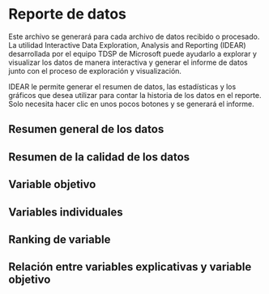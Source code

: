 # Reporte de datos
Este archivo se generará para cada archivo de datos recibido o procesado. La utilidad Interactive Data Exploration, Analysis and Reporting (IDEAR) desarrollada por el equipo TDSP de Microsoft puede ayudarlo a explorar y visualizar los datos de manera interactiva y generar el informe de datos junto con el proceso de exploración y visualización.

IDEAR le permite generar el resumen de datos, las estadísticas y los gráficos que desea utilizar para contar la historia de los datos en el reporte. Solo necesita hacer clic en unos pocos botones y se generará el informe.

## Resumen general de los datos

## Resumen de la calidad de los datos

## Variable objetivo

## Variables individuales

## Ranking de variable

## Relación entre variables explicativas y variable objetivo 
